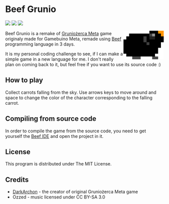 # Beef Grunio

[![](https://img.shields.io/github/downloads/Athlon007/BeefGrunio/total?style=for-the-badge)](https://github.com/Athlon007/BeefGrunio/releases)
[![](https://img.shields.io/github/v/release/Athlon007/BeefGrunio?style=for-the-badge)](https://github.com/Athlon007/BeefGrunio/releases)
[![](https://img.shields.io/github/license/Athlon007/BeefGrunio?style=for-the-badge)](LICENSE.md)

<img align="right" src="media/gitico.bmp" alt="icon" width=128 />

Beef Grunio is a remake of [Gruniożerca Meta](https://github.com/arhneu/gruniozerca-meta) game originaly made for Gamebuino Meta, remade using [Beef](https://www.beeflang.org/) programming language in 3 days.

It is my personal coding challenge to see, if I can make a simple game in a new language for me. I don't really plan on coming back to it, but feel free if you want to use its source code :)

## How to play

Collect carrots falling from the sky. Use arrows keys to move around and space to change the color of the character corresponding to the falling carrot.

## Compiling from source code

In order to compile the game from the source code, you need to get yourself the [Beef IDE](https://www.beeflang.org/) and open the project in it.

## License

This program is distributed under The MIT License.

## Credits

- [DarkArchon](http://arhn.eu/) - the creator of original Gruniożerca Meta game
- Ozzed - music licensed under CC BY-SA 3.0
